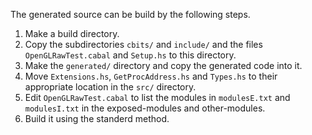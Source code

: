 The generated source can be build by the following steps.

 1. Make a build directory.
 2. Copy the subdirectories `cbits/` and `include/` and the files
    `OpenGLRawTest.cabal` and `Setup.hs` to this directory.
 3. Make the `generated/` directory and copy the generated code into it.
 4. Move `Extensions.hs`, `GetProcAddress.hs` and `Types.hs` to their
    appropriate location in the `src/` directory.
 5. Edit `OpenGLRawTest.cabal` to list the modules in `modulesE.txt`
    and `modulesI.txt` in the exposed-modules and other-modules.
 6. Build it using the standerd method.
